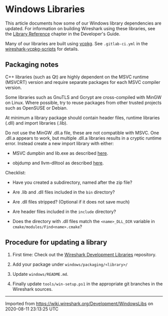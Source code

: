# Windows Libraries

This article documents how some of our Windows library dependencies are updated.
For information on building Wireshark using these libraries, see the [Library Reference](https://www.wireshark.org/docs/wsdg_html_chunked/ChapterLibraries.html) chapter in the Developer's Guide.

Many of our libraries are built using [vcpkg](https://github.com/microsoft/vcpkg/). See `.gitlab-ci.yml` in the [wireshark-vcpkg-scripts](https://gitlab.com/geraldcombs/wireshark-vcpkg-scripts) for details.

## Packaging notes

C++ libraries (such as Qt) are highly dependent on the MSVC runtime (MSVCRT) version and require separate packages for each MSVC compiler version.

Some libraries such as GnuTLS and Gcrypt are cross-compiled with MinGW on Linux. Where possible, try to reuse packages from other trusted projects such as OpenSUSE or Debian.

At minimum a library package should contain header files, runtime libraries (.dll) and import libraries (.lib).

Do not use the MinGW .dll.a file, these are not compatible with MSVC. One .dll.a appears to work, but multiple .dll.a libraries results in a cryptic runtime error. Instead create a new import library with either:

- MSVC dumpbin and lib.exe as described [here](https://stackoverflow.com/a/9946390/427545).

- objdump and llvm-dlltool as described [here](https://stackoverflow.com/a/53838952/427545).

Checklist:

- Have you created a subdirectory, named after the zip file?

- Are .lib and .dll files included in the `bin` directory?

- Are .dll files stripped? (Optional if it does not save much)

- Are header files included in the `include` directory?

- Does the directory with .dll files match the `<name>_DLL_DIR` variable in `cmake/modules/Find<name>.cmake`?

## Procedure for updating a library

1. First time: Check out the [Wireshark Development Libraries](https://gitlab.com/wireshark/wireshark-development-libraries) repository.

2. Add your package under `windows/packaging/<library>/`

3. Update `windows/README.md`.

4. Finally update `tools/win-setup.ps1` in the appropriate git branches in the Wireshark sources.

---

Imported from https://wiki.wireshark.org/Development/WindowsLibs on 2020-08-11 23:13:25 UTC
